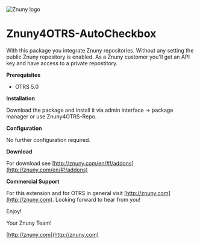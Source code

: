 ![Znuny logo](http://znuny.com/assets/images/logo_small.png)

Znuny4OTRS-AutoCheckbox
=================
With this package you integrate Znuny repositories. Without any setting the public Znuny repository is enabled. As a Znuny customer you'll get an API key and have access to a private repostitory.

**Prerequisites**

- OTRS 5.0

**Installation**

Download the package and install it via admin interface -> package manager or use Znuny4OTRS-Repo.

**Configuration**

No further configuration required.

**Download**

For download see [http://znuny.com/en/#!/addons](http://znuny.com/en/#!/addons)

**Commercial Support**

For this extension and for OTRS in general visit [http://znuny.com](http://znuny.com). Looking forward to hear from you!

Enjoy!

 Your Znuny Team!

 [http://znuny.com](http://znuny.com)

